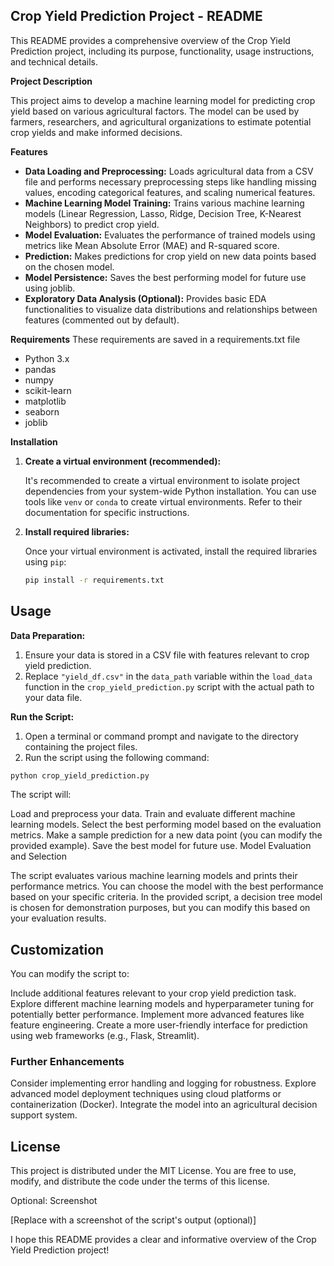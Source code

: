 ## Crop Yield Prediction Project - README

This README provides a comprehensive overview of the Crop Yield Prediction project, including its purpose, functionality, usage instructions, and technical details.

**Project Description**

This project aims to develop a machine learning model for predicting crop yield based on various agricultural factors.  The model can be used by farmers, researchers, and agricultural organizations to estimate potential crop yields and make informed decisions.

**Features**

* **Data Loading and Preprocessing:** Loads agricultural data from a CSV file and performs necessary preprocessing steps like handling missing values, encoding categorical features, and scaling numerical features.
* **Machine Learning Model Training:** Trains various machine learning models (Linear Regression, Lasso, Ridge, Decision Tree, K-Nearest Neighbors) to predict crop yield.
* **Model Evaluation:** Evaluates the performance of trained models using metrics like Mean Absolute Error (MAE) and R-squared score.
* **Prediction:** Makes predictions for crop yield on new data points based on the chosen model.
* **Model Persistence:** Saves the best performing model for future use using joblib.
* **Exploratory Data Analysis (Optional):**  Provides basic EDA functionalities to visualize data distributions and relationships between features (commented out by default).

**Requirements**
These requirements are saved in a requirements.txt file
* Python 3.x
* pandas
* numpy
* scikit-learn
* matplotlib
* seaborn
* joblib

**Installation**

1. **Create a virtual environment (recommended):**

   It's recommended to create a virtual environment to isolate project dependencies from your system-wide Python installation. You can use tools like `venv` or `conda` to create virtual environments. Refer to their documentation for specific instructions.

2. **Install required libraries:**

   Once your virtual environment is activated, install the required libraries using `pip`:

   ```bash
   pip install -r requirements.txt


## Usage

**Data Preparation:**

1. Ensure your data is stored in a CSV file with features relevant to crop yield prediction.
2. Replace `"yield_df.csv"` in the `data_path` variable within the `load_data` function in the `crop_yield_prediction.py` script with the actual path to your data file.

**Run the Script:**

1. Open a terminal or command prompt and navigate to the directory containing the project files.
2. Run the script using the following command:

```bash
python crop_yield_prediction.py
```

The script will:

Load and preprocess your data.
Train and evaluate different machine learning models.
Select the best performing model based on the evaluation metrics.
Make a sample prediction for a new data point (you can modify the provided example).
Save the best model for future use.
Model Evaluation and Selection

The script evaluates various machine learning models and prints their performance metrics. You can choose the model with the best performance based on your specific criteria. In the provided script, a decision tree model is chosen for demonstration purposes, but you can modify this based on your evaluation results.

## Customization

You can modify the script to:

Include additional features relevant to your crop yield prediction task.
Explore different machine learning models and hyperparameter tuning for potentially better performance.
Implement more advanced features like feature engineering.
Create a more user-friendly interface for prediction using web frameworks (e.g., Flask, Streamlit).

### Further Enhancements

Consider implementing error handling and logging for robustness.
Explore advanced model deployment techniques using cloud platforms or containerization (Docker).
Integrate the model into an agricultural decision support system.

## License

This project is distributed under the MIT License. You are free to use, modify, and distribute the code under the terms of this license.

Optional: Screenshot

[Replace with a screenshot of the script's output (optional)]

I hope this README provides a clear and informative overview of the Crop Yield Prediction project!

